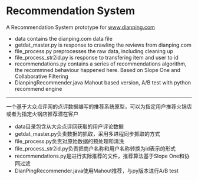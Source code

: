 Recommendation System
==================

A Recommendation System prototype for www.dianping.com   
* data contains the dianping.com data file   
* getdat_master.py is response to crawling the reviews from dianping.com
* file_process.py preprocesses the raw data, including cleaning up
* file_process_str2id.py is response to transfering item and user to id
* recommendations.py contains a series of recommendations algorithm, the recommned behaviour happened here. Based on Slope One and Collaborative Filtering
* DianpingRecommender.java Mahout based version, A/B test with python recommend engine

____
一个基于大众点评网的点评数据编写的推荐系统原型，可以为指定用户推荐火锅店或者为指定火锅店推荐潜在客户   
* data目录包含从大众点评网获取的用户评论数据
* getdat_master.py负责数据的抓取，采用多进程同步抓取的方式
* file_process.py负责对原始数据的预处理和清洗
* file_process_str2id.py负责把商户名称和用户名称转换为id表示的形式
* recommendations.py是进行实际推荐的文件，推荐算法基于Slope One和协同过滤
* DianPingRecommender.java使用Mahout推荐，与py版本进行A/B test
